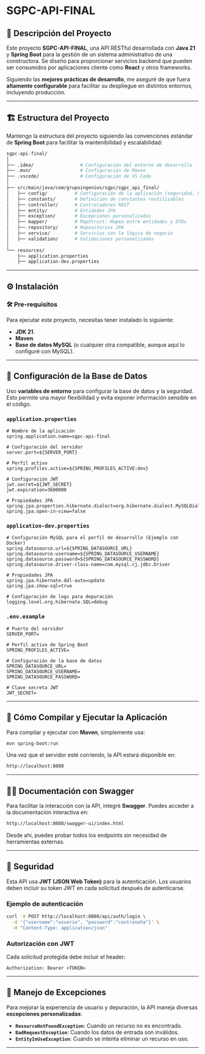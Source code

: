 # SGPC-API-FINAL

## 🚀 Descripción del Proyecto

Este  proyecto **SGPC-API-FINAL**, una API RESTful desarrollada con **Java 21** y **Spring Boot** para la gestión de un sistema administrativo de una constructora. Se diseño para proporcionar servicios backend que pueden ser consumidos por aplicaciones cliente como **React** y otros frameworks.

Siguiendo las **mejores prácticas de desarrollo**, me aseguré de que fuera **altamente configurable** para facilitar su despliegue en distintos entornos, incluyendo producción.

---

## 🏗 Estructura del Proyecto

Mantengo la estructura del proyecto siguiendo las convenciones estándar de **Spring Boot** para facilitar la mantenibilidad y escalabilidad:

```bash
sgpc-api-final/
│
├── .idea/                 # Configuración del entorno de desarrollo
├── .mvn/                  # Configuración de Maven
├── .vscode/               # Configuración de VS Code
│
├── src/main/java/com/grupoingenios/sgpc/sgpc_api_final/
│   ├── config/          # Configuración de la aplicación (seguridad, beans, etc.)
│   ├── constants/       # Definición de constantes reutilizables
│   ├── controller/      # Controladores REST
│   ├── entity/          # Entidades JPA
│   ├── exception/       # Excepciones personalizadas
│   ├── mapper/          # MapStruct: Mapeo entre entidades y DTOs
│   ├── repository/      # Repositorios JPA
│   ├── service/         # Servicios con la lógica de negocio
│   ├── validation/      # Validaciones personalizadas
│
└── resources/
    ├── application.properties
    ├── application-dev.properties
```

---

## ⚙ Instalación

### 🛠 Pre-requisitos

Para ejecutar este proyecto, necesitas tener instalado lo siguiente:

- **JDK 21**.
- **Maven**.
- **Base de datos MySQL** (o cualquier otra compatible, aunque aquí lo configuré con MySQL).

---

## 📌 Configuración de la Base de Datos

Uso **variables de entorno** para configurar la base de datos y la seguridad. Esto permite una mayor flexibilidad y evita exponer información sensible en el código.

### `application.properties`

```properties
# Nombre de la aplicación
spring.application.name=sgpc-api-final

# Configuración del servidor
server.port=${SERVER_PORT}

# Perfil activo
spring.profiles.active=${SPRING_PROFILES_ACTIVE:dev}

# Configuración JWT
jwt.secret=${JWT_SECRET}
jwt.expiration=3600000

# Propiedades JPA
spring.jpa.properties.hibernate.dialect=org.hibernate.dialect.MySQLDialect
spring.jpa.open-in-view=false
```

### `application-dev.properties`

```properties
# Configuración MySQL para el perfil de desarrollo (Ejemplo con Docker)
spring.datasource.url=${SPRING_DATASOURCE_URL}
spring.datasource.username=${SPRING_DATASOURCE_USERNAME}
spring.datasource.password=${SPRING_DATASOURCE_PASSWORD}
spring.datasource.driver-class-name=com.mysql.cj.jdbc.Driver

# Propiedades JPA
spring.jpa.hibernate.ddl-auto=update
spring.jpa.show-sql=true

# Configuración de logs para depuración
logging.level.org.hibernate.SQL=debug
```

### `.env.example`

```properties
# Puerto del servidor
SERVER_PORT=

# Perfil activo de Spring Boot
SPRING_PROFILES_ACTIVE=

# Configuración de la base de datos
SPRING_DATASOURCE_URL=
SPRING_DATASOURCE_USERNAME=
SPRING_DATASOURCE_PASSWORD=

# Clave secreta JWT
JWT_SECRET=
```

---

## 🚀 Cómo Compilar y Ejecutar la Aplicación

Para compilar y ejecutar con **Maven**, simplemente usa:

```bash
mvn spring-boot:run
```


Una vez que el servidor esté corriendo, la API estará disponible en:

```bash
http://localhost:8080
```

---

## 🧑‍💻 Documentación con Swagger

Para facilitar la interacción con la API, integré **Swagger**. Puedes acceder a la documentación interactiva en:

```bash
http://localhost:8080/swagger-ui/index.html
```

Desde ahí, puedes probar todos los endpoints sin necesidad de herramientas externas.

---

## 🔐 Seguridad

Esta API usa **JWT (JSON Web Token)** para la autenticación. Los usuarios deben incluir su token JWT en cada solicitud después de autenticarse.

### **Ejemplo de autenticación**

```bash
curl -X POST http://localhost:8080/api/auth/login \
  -d '{"username":"usuario", "password":"contraseña"}' \
  -H "Content-Type: application/json"
```

### **Autorización con JWT**

Cada solicitud protegida debe incluir el header:

```http
Authorization: Bearer <TOKEN>
```

---

## 🚨 Manejo de Excepciones

Para mejorar la experiencia de usuario y depuración, la API maneja diversas **excepciones personalizadas**:

- **`ResourceNotFoundException`**: Cuando un recurso no es encontrado.
- **`BadRequestException`**: Cuando los datos de entrada son inválidos.
- **`EntityInUseException`**: Cuando se intenta eliminar un recurso en uso.

---




